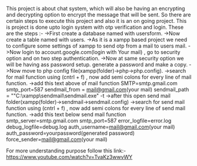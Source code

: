 This project is about chat system, which will also be having an encrypting and decrypting option to encrypt the message that will be sent.
So there are certain steps to execute this project and also it is an on going project.
This is project is done upto login system with otp verification and login.
These are the steps :- 
->First create a database named with usersform.
->Now create a table named with users.
->As it is a xampp based project we need to configure some settings of xampp to send otp from a mail to users mail.
->Now login to account.google.com(login with Your mail) , go to security option and on two step authentication.
->Now at same security option we will be having ass password setup. generate a password and make a copy.
->Now move to php config file(xampp(folder)->php->php.config).
->search for mail function using (cntrl + f) , now add semi colons for every line of mail function.
->add this text above of mail function 
              SMTP=smtp.gmail.com
              smtp_port=587
              sendmail_from = mail@gmail.com(your mail)
              sendmail_path = "\"C:\xampp\sendmail\sendmail.exe\" -t
->after this open send mail folder(xampp(folder)->sendmail->sendmail.config)
->search for send mail function using (cntrl + f) , now add semi colons for every line of send mail function.
->add this text below send mail function
              smtp_server=smtp.gmail.com
              smtp_port=587
              error_logfile=error.log
              debug_logfile=debug.log
              auth_username=mail@gmail.com(your mail)
              auth_password=yourpassword(generated password)
              force_sender=mail@gmail.com(your mail)
              
  For more understanding purpose follow this link:-
              https://www.youtube.com/watch?v=TvaKz3wwvWY
